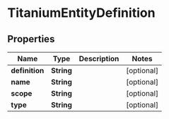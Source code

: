

# TitaniumEntityDefinition


## Properties

| Name | Type | Description | Notes |
|------------ | ------------- | ------------- | -------------|
|**definition** | **String** |  |  [optional] |
|**name** | **String** |  |  [optional] |
|**scope** | **String** |  |  [optional] |
|**type** | **String** |  |  [optional] |



